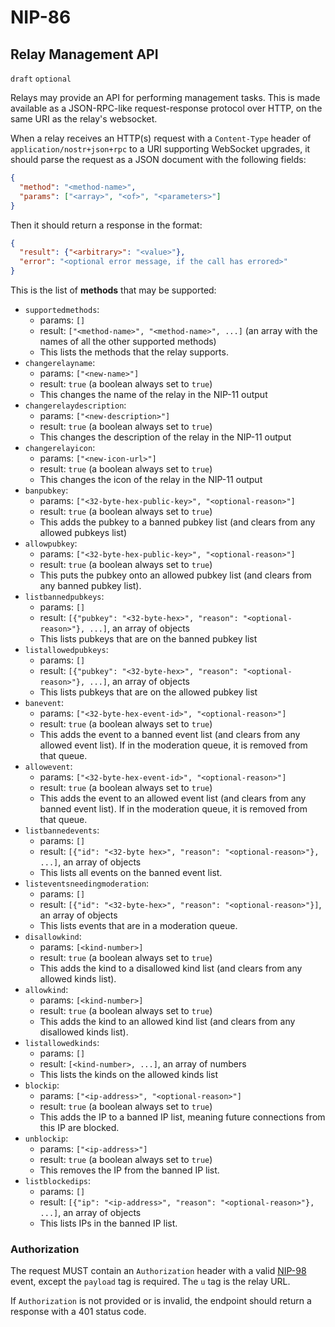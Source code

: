 NIP-86
======

Relay Management API
--------------------

`draft` `optional`

Relays may provide an API for performing management tasks. This is made available as a JSON-RPC-like request-response protocol over HTTP, on the same URI as the relay's websocket.

When a relay receives an HTTP(s) request with a `Content-Type` header of `application/nostr+json+rpc` to a URI supporting WebSocket upgrades, it should parse the request as a JSON document with the following fields:

```json
{
  "method": "<method-name>",
  "params": ["<array>", "<of>", "<parameters>"]
}
```

Then it should return a response in the format:

```json
{
  "result": {"<arbitrary>": "<value>"},
  "error": "<optional error message, if the call has errored>"
}
```

This is the list of **methods** that may be supported:

* `supportedmethods`:
  - params: `[]`
  - result: `["<method-name>", "<method-name>", ...]` (an array with the names of all the other supported methods)
  - This lists the methods that the relay supports.
* `changerelayname`:
  - params: `["<new-name>"]`
  - result: `true` (a boolean always set to `true`)
  - This changes the name of the relay in the NIP-11 output
* `changerelaydescription`:
  - params: `["<new-description>"]`
  - result: `true` (a boolean always set to `true`)
  - This changes the description of the relay in the NIP-11 output
* `changerelayicon`:
  - params: `["<new-icon-url>"]`
  - result: `true` (a boolean always set to `true`)
  - This changes the icon of the relay in the NIP-11 output
* `banpubkey`:
  - params: `["<32-byte-hex-public-key>", "<optional-reason>"]`
  - result: `true` (a boolean always set to `true`)
  - This adds the pubkey to a banned pubkey list (and clears from any allowed pubkeys list)
* `allowpubkey`:
  - params: `["<32-byte-hex-public-key>", "<optional-reason>"]`
  - result: `true` (a boolean always set to `true`)
  - This puts the pubkey onto an allowed pubkey list (and clears from any banned pubkey list).
* `listbannedpubkeys`:
  - params: `[]`
  - result: `[{"pubkey": "<32-byte-hex>", "reason": "<optional-reason>"}, ...]`, an array of objects
  - This lists pubkeys that are on the banned pubkey list
* `listallowedpubkeys`:
  - params: `[]`
  - result: `[{"pubkey": "<32-byte-hex>", "reason": "<optional-reason>"}, ...]`, an array of objects
  - This lists pubkeys that are on the allowed pubkey list
* `banevent`:
  - params: `["<32-byte-hex-event-id>", "<optional-reason>"]`
  - result: `true` (a boolean always set to `true`)
  - This adds the event to a banned event list (and clears from any allowed event list). If in the moderation queue, it is removed from that queue.
* `allowevent`:
  - params: `["<32-byte-hex-event-id>", "<optional-reason>"]`
  - result: `true` (a boolean always set to `true`)
  - This adds the event to an allowed event list (and clears from any banned event list). If in the moderation queue, it is removed from that queue.
* `listbannedevents`:
  - params: `[]`
  - result: `[{"id": "<32-byte hex>", "reason": "<optional-reason>"}, ...]`, an array of objects
  - This lists all events on the banned event list.
* `listeventsneedingmoderation`:
  - params: `[]`
  - result: `[{"id": "<32-byte-hex>", "reason": "<optional-reason>"}]`, an array of objects
  - This lists events that are in a moderation queue.
* `disallowkind`:
  - params: `[<kind-number>]`
  - result: `true` (a boolean always set to `true`)
  - This adds the kind to a disallowed kind list (and clears from any allowed kinds list).
* `allowkind`:
  - params: `[<kind-number>]`
  - result: `true` (a boolean always set to `true`)
  - This adds the kind to an allowed kind list (and clears from any disallowed kinds list).
* `listallowedkinds`:
  - params: `[]`
  - result: `[<kind-number>, ...]`, an array of numbers
  - This lists the kinds on the allowed kinds list
* `blockip`:
  - params: `["<ip-address>", "<optional-reason>"]`
  - result: `true` (a boolean always set to `true`)
  - This adds the IP to a banned IP list, meaning future connections from this IP are blocked.
* `unblockip`:
  - params: `["<ip-address>"]`
  - result: `true` (a boolean always set to `true`)
  - This removes the IP from the banned IP list.
* `listblockedips`:
  - params: `[]`
  - result: `[{"ip": "<ip-address>", "reason": "<optional-reason>"}, ...]`, an array of objects
  - This lists IPs in the banned IP list.

### Authorization

The request MUST contain an `Authorization` header with a valid [NIP-98](./98.md) event, except the `payload` tag is required. The `u` tag is the relay URL.

If `Authorization` is not provided or is invalid, the endpoint should return a response with a 401 status code.
